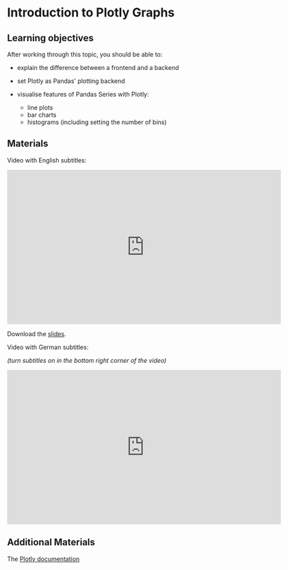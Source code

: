 # Introduction to Plotly Graphs

## Learning objectives

After working through this topic, you should be able to:

- explain the difference between a frontend and a backend

- set Plotly as Pandas' plotting backend

- visualise features of Pandas Series with Plotly:

  - line plots
  - bar charts
  - histograms (including setting the number of bins)

## Materials

Video with English subtitles:

<iframe
  src="https://electure.uni-bonn.de/paella7/ui/watch.html?id=5cf79a62-13bd-4b26-83cc-af51000a1fb3"
  width="640"
  height="360"
  frameborder="0"
  allowfullscreen
></iframe>

Download the [slides](plotly_graphs-plotly_intro.pdf).

Video with German subtitles:

*(turn subtitles on in the bottom right corner of the video)*

<iframe
  src="https://electure.uni-bonn.de/paella7/ui/watch.html?id=afd79722-c48d-4b02-abe0-5b5dc894af71"
  width="640"
  height="360"
  frameborder="0"
  allowfullscreen
></iframe>

## Additional Materials

The [Plotly documentation](https://plotly.com/python/)

